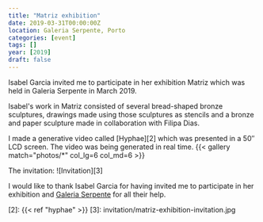```yaml
---
title: "Matriz exhibition"
date: 2019-03-31T00:00:00Z
location: Galeria Serpente, Porto
categories: [event]
tags: []
year: [2019]
draft: false
---
```


Isabel Garcia invited me to participate in her exhibition Matriz which was held in Galeria Serpente in March 2019.
<!--more-->

Isabel's work in Matriz consisted of several bread-shaped bronze sculptures, drawings made using those sculptures as stencils and a bronze and paper sculpture made in collaboration with Filipa Dias.

I made a generative video called [Hyphae][2] which was presented in a 50″ LCD screen. The video was being generated in real time.
{{< gallery match="photos/*" col_lg=6 col_md=6 >}}

The invitation:
![Invitation][3]

I would like to thank Isabel Garcia for having invited me to participate in her exhibition and [Galeria Serpente][1] for all their help.

[1]: http://galeriaserpente.com
[2]: {{< ref "hyphae" >}}
[3]: invitation/matriz-exhibition-invitation.jpg
